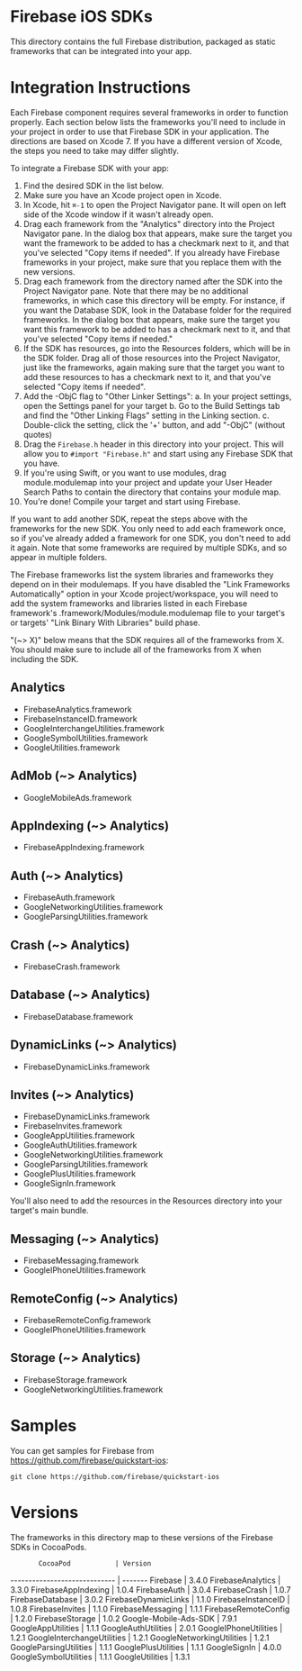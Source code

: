 # Firebase iOS SDKs

This directory contains the full Firebase distribution, packaged as static
frameworks that can be integrated into your app.

# Integration Instructions

Each Firebase component requires several frameworks in order to function
properly. Each section below lists the frameworks you'll need to include
in your project in order to use that Firebase SDK in your application.
The directions are based on Xcode 7. If you have a different version of
Xcode, the steps you need to take may differ slightly.

To integrate a Firebase SDK with your app:

1. Find the desired SDK in the list below.
2. Make sure you have an Xcode project open in Xcode.
3. In Xcode, hit `⌘-1` to open the Project Navigator pane. It will open on
   left side of the Xcode window if it wasn't already open.
4. Drag each framework from the "Analytics" directory into the Project
   Navigator pane. In the dialog box that appears, make sure the target you
   want the framework to be added to has a checkmark next to it, and that
   you've selected "Copy items if needed". If you already have Firebase
   frameworks in your project, make sure that you replace them with the new
   versions.
5. Drag each framework from the directory named after the SDK into the Project
   Navigator pane. Note that there may be no additional frameworks, in which
   case this directory will be empty. For instance, if you want the Database
   SDK, look in the Database folder for the required frameworks. In the dialog
   box that appears, make sure the target you want this framework to be added to
   has a checkmark next to it, and that you've selected "Copy items if needed."
6. If the SDK has resources, go into the Resources folders, which will be in
   the SDK folder. Drag all of those resources into the Project Navigator, just
   like the frameworks, again making sure that the target you want to add these
   resources to has a checkmark next to it, and that you've selected "Copy items
   if needed".
7. Add the -ObjC flag to "Other Linker Settings":
  a. In your project settings, open the Settings panel for your target
  b. Go to the Build Settings tab and find the "Other Linking Flags" setting
     in the Linking section.
  c. Double-click the setting, click the '+' button, and add "-ObjC" (without
     quotes)
8. Drag the `Firebase.h` header in this directory into your project. This will
   allow you to `#import "Firebase.h"` and start using any Firebase SDK that you
   have.
9. If you're using Swift, or you want to use modules, drag module.modulemap into
   your project and update your User Header Search Paths to contain the
   directory that contains your module map.
10. You're done! Compile your target and start using Firebase.

If you want to add another SDK, repeat the steps above with the frameworks for
the new SDK. You only need to add each framework once, so if you've already
added a framework for one SDK, you don't need to add it again. Note that some
frameworks are required by multiple SDKs, and so appear in multiple folders.

The Firebase frameworks list the system libraries and frameworks they depend on
in their modulemaps. If you have disabled the "Link Frameworks Automatically"
option in your Xcode project/workspace, you will need to add the system
frameworks and libraries listed in each Firebase framework's
<Name>.framework/Modules/module.modulemap file to your target's or targets'
"Link Binary With Libraries" build phase.

"(~> X)" below means that the SDK requires all of the frameworks from X. You
should make sure to include all of the frameworks from X when including the SDK.

## Analytics
  - FirebaseAnalytics.framework
  - FirebaseInstanceID.framework
  - GoogleInterchangeUtilities.framework
  - GoogleSymbolUtilities.framework
  - GoogleUtilities.framework
## AdMob (~> Analytics)
  - GoogleMobileAds.framework
## AppIndexing (~> Analytics)
  - FirebaseAppIndexing.framework
## Auth (~> Analytics)
  - FirebaseAuth.framework
  - GoogleNetworkingUtilities.framework
  - GoogleParsingUtilities.framework
## Crash (~> Analytics)
  - FirebaseCrash.framework
## Database (~> Analytics)
  - FirebaseDatabase.framework
## DynamicLinks (~> Analytics)
  - FirebaseDynamicLinks.framework
## Invites (~> Analytics)
  - FirebaseDynamicLinks.framework
  - FirebaseInvites.framework
  - GoogleAppUtilities.framework
  - GoogleAuthUtilities.framework
  - GoogleNetworkingUtilities.framework
  - GoogleParsingUtilities.framework
  - GooglePlusUtilities.framework
  - GoogleSignIn.framework

  You'll also need to add the resources in the
  Resources directory into your target's main
  bundle.
## Messaging (~> Analytics)
  - FirebaseMessaging.framework
  - GoogleIPhoneUtilities.framework
## RemoteConfig (~> Analytics)
  - FirebaseRemoteConfig.framework
  - GoogleIPhoneUtilities.framework
## Storage (~> Analytics)
  - FirebaseStorage.framework
  - GoogleNetworkingUtilities.framework

# Samples

You can get samples for Firebase from https://github.com/firebase/quickstart-ios:

    git clone https://github.com/firebase/quickstart-ios

# Versions

The frameworks in this directory map to these versions of the Firebase SDKs in
CocoaPods.

           CocoaPod           | Version
----------------------------- | -------
Firebase                      | 3.4.0
FirebaseAnalytics             | 3.3.0
FirebaseAppIndexing           | 1.0.4
FirebaseAuth                  | 3.0.4
FirebaseCrash                 | 1.0.7
FirebaseDatabase              | 3.0.2
FirebaseDynamicLinks          | 1.1.0
FirebaseInstanceID            | 1.0.8
FirebaseInvites               | 1.1.0
FirebaseMessaging             | 1.1.1
FirebaseRemoteConfig          | 1.2.0
FirebaseStorage               | 1.0.2
Google-Mobile-Ads-SDK         | 7.9.1
GoogleAppUtilities            | 1.1.1
GoogleAuthUtilities           | 2.0.1
GoogleIPhoneUtilities         | 1.2.1
GoogleInterchangeUtilities    | 1.2.1
GoogleNetworkingUtilities     | 1.2.1
GoogleParsingUtilities        | 1.1.1
GooglePlusUtilities           | 1.1.1
GoogleSignIn                  | 4.0.0
GoogleSymbolUtilities         | 1.1.1
GoogleUtilities               | 1.3.1

